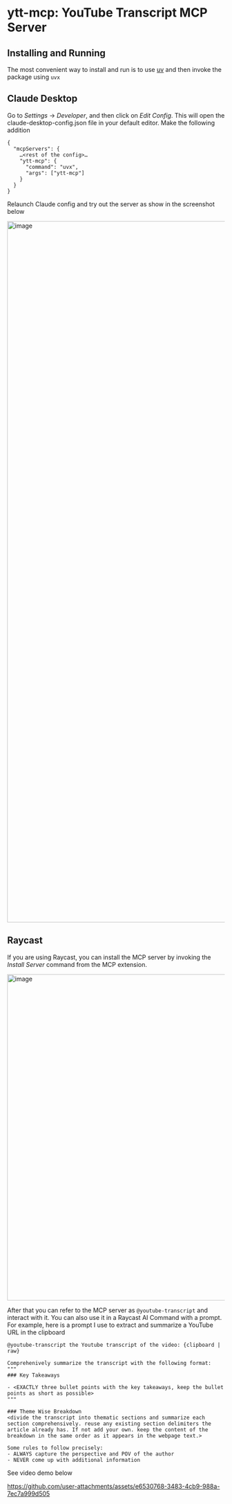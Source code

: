 # ytt-mcp: YouTube Transcript MCP Server

## Installing and Running
The most convenient way to install and run is to use [uv](https://docs.astral.sh/uv/) and then invoke the package using `uvx`

## Claude Desktop
Go to _Settings_ → _Developer_, and then click on _Edit Config_. This will open the claude-desktop-config.json file in your default editor. Make the following addition

```
{
  "mcpServers": {
    …<rest of the config>…
    "ytt-mcp": {
      "command": "uvx",
      "args": ["ytt-mcp"]
    }
  }
}
```

Relaunch Claude config and try out the server as show in the screenshot below

<img width="1621" alt="image" src="https://github.com/user-attachments/assets/179e8ee0-524e-4735-a3bc-ff4f8fdb9d08" />


## Raycast
If you are using Raycast, you can install the MCP server by invoking the _Install Server_ command from the MCP extension.

<img width="754" alt="image" src="https://github.com/user-attachments/assets/6488c090-6dd5-4926-b1b5-2ae35bb349bc" />

After that you can refer to the MCP server as `@youtube-transcript` and interact with it. You can also use it in a Raycast AI Command with a prompt. For example, here is a prompt I use to extract and summarize a YouTube URL in the clipboard

```
@youtube-transcript the Youtube transcript of the video: {clipboard | raw}

Comprehenively summarize the transcript with the following format:
"""
### Key Takeaways

- <EXACTLY three bullet points with the key takeaways, keep the bullet points as short as possible>
"""

### Theme Wise Breakdown
<divide the transcript into thematic sections and summarize each section comprehensively. reuse any existing section delimiters the article already has. If not add your own. keep the content of the breakdown in the same order as it appears in the webpage text.>

Some rules to follow precisely:
- ALWAYS capture the perspective and POV of the author
- NEVER come up with additional information
```

See video demo below

https://github.com/user-attachments/assets/e6530768-3483-4cb9-988a-7ec7a999d505

